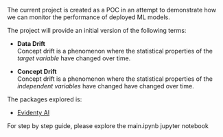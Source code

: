 The current project is created as a POC in an attempt to demonstrate how we can monitor the performance of deployed ML models.

The project will provide an initial version of the following terms:
- **Data Drift** <br>
Concept drift is a phenomenon where the statistical properties of the _target variable_ have changed over time. 

- **Concept Drift** <br>
Concept drift is a phenomenon where the statistical properties of the _independent variables_ have changed have changed over time.

The packages explored is: <br>
- [Evidenty AI](https://github.com/evidentlyai/evidently) 

For step by step guide, please explore the main.ipynb jupyter notebook